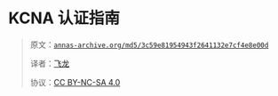 # KCNA 认证指南

> 原文：[`annas-archive.org/md5/3c59e81954943f2641132e7cf4e8e00d`](https://annas-archive.org/md5/3c59e81954943f2641132e7cf4e8e00d)
> 
> 译者：[飞龙](https://github.com/wizardforcel)
> 
> 协议：[CC BY-NC-SA 4.0](http://creativecommons.org/licenses/by-nc-sa/4.0/)